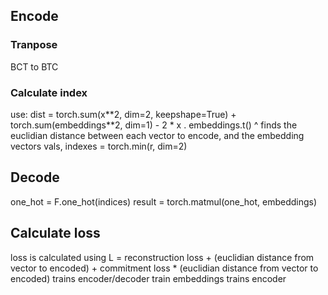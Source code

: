 ## Encode

### Tranpose
BCT to BTC

### Calculate index
use:
dist = torch.sum(x\*\*2, dim=2, keepshape=True) + torch.sum(embeddings\*\*2, dim=1) - 2 * x . embeddings.t()
^ finds the euclidian distance between each vector to encode, and the embedding vectors
vals, indexes = torch.min(r, dim=2)

## Decode
one_hot = F.one_hot(indices)
result = torch.matmul(one_hot, embeddings)


## Calculate loss
loss is calculated using 
L = reconstruction loss + (euclidian distance from vector to encoded) + commitment loss * (euclidian distance from vector to encoded)
    trains encoder/decoder                  train embeddings                              trains encoder